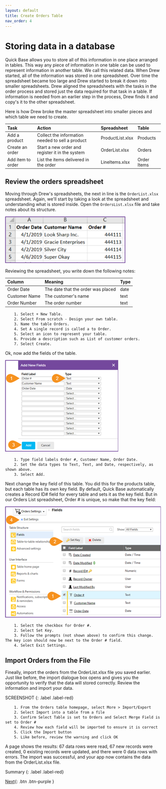 ```yaml
---
layout: default
title: Create Orders Table
nav_order: 4
---
```


# Storing data in a database

Quick Base allows you to store all of this information in one place arranged in tables. This way any piece of information in one table can be used to represent information in another table. We call this related data. When Drew started, all of the information was stored in one spreadsheet. Over time the spreadsheet became too large and Drew started to break it down into smaller spreadsheets. Drew aligned the spreadsheets with the tasks in the order process and stored just the data required for that task in a table. If information is needed from an earlier step in the process, Drew finds it and copy's it to the other spreadsheet.

Here is how Drew broke the master spreadsheet into smaller pieces and which table we need to create.

| Task | Action | Spreadsheet | Table | 
|:-----|:-------|:------------|:------|
| Add a product | Collect the information needed to sell a product | ProductList.xlsx | Products |
| Create an order | Start a new order and register it in the system | OrderList.xlsx | Orders | 
| Add item to order | List the items delivered in the order | LineItems.xlsx | Order Items |

## Review the orders spreadsheet

Moving through Drew's spreadsheets, the next in line is the `OrderList.xlsx` spreadsheet. Again, we'll start by taking a look at the spreadsheet and understanding what is stored inside. Open the `OrdersList.xlsx` file and take notes about its structure.

![](assets/images/ordersTable.png)

Reviewing the spreadsheet, you write down the following notes:

| Column | Meaning | Type |
|:-|:-|:-|
| Order Date | The date that the order was placed | date |
| Customer Name | The customer's name| text |
| Order Number | The order number | text |

~~~
    1. Select + New Table.  
    2. Select From scratch - Design your own table.
    3. Name the table Orders.
    4. Set A single record is called a to Order.
    5. Select an icon to represent your table. 
    6. Provide a description such as List of customer orders.
    7. Select Create.
~~~

Ok, now add the fields of the table.

![](assets/images/ordersFields.png)

~~~
    1. Type field labels Order #, Customer Name, Order Date. 
    2. Set the data types to Text, Text, and Date, respectively, as shown above. 
    3. Select Add. 
~~~

Next change the key field of this table. You did this for the products table, but each table has its own key field. By default, Quick Base automatically creates a Record ID# field for every table and sets it as the key field. But in our Orders List spreadsheet, Order # is unique, so make that the key field:

![](assets/images/ordersKeyField.png)

~~~
    1. Select the checkbox for Order #.
    2. Select Set Key.
    3. Follow the prompts (not shown above) to confirm this change. The key icon should now be next to the Order # field.  
    4. Select Exit Settings.
~~~

## Import Orders from the File

Fineally, import the orders from the OrderList.xlsx file you saved earlier. Just like before, the import dialogue box opens and gives you the opportunity to verify that the data will stored correctly. Review the information and import your data.

SCREENSHOT
{: .label .label-red}

~~~
    1. From the Orders table homepage, select More > Import/Export
    2. Select Import into a table from a file
    3. Confirm Select Table is set to Orders and Select Merge Field is set to Order #
    4. Review how each field will be imported to ensure it is correct
    5. Click the Import button
    5. Like before, review the warning and click OK
~~~

A page shows the results: 67 data rows were read, 67 new records were created, 0 existing records were updated, and there were 0 data rows with errors. The import was successful, and your app now contains the data from the OrderList.xlsx file. 

Summary
{: .label .label-red}

[Next](relationships.html){: .btn .btn-purple }